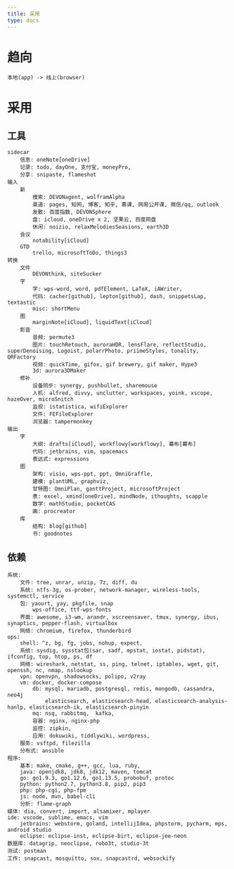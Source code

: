 ```yaml
---
title: 采用
type: docs
---
```


# 趋向
    本地(app) -> 线上(browser)

# 采用
## 工具
    sidecar
        信息: oneNote[oneDrive]
        记录: todo, dayOne, 支付宝, moneyPro, 
        分享: snipaste, flameshot
    输入
        新
            搜索: DEVONagent, wolframAlpha
            渠道: pages, 知网, 博客, 知乎, 慕课, 网易公开课, 微信/qq, outlook
            发散: 百度指数, DEVONSphere
            盘: icloud, oneDrive x 2, 坚果云, 百度网盘 
            休闲: noizio, relaxMelodiesSeasions, earth3D
        会议
            notability[iCloud]
        GTD
            trello, microsoftToDo, things3
    转换
        文件
            DEVONthink, siteSucker
        字
            字: wps-word, word, pdfElement, LaTeX, iAWriter, 
            代码: cacher[github], lepton[github], dash, snippetsLap, textastic
            misc: shortMenu
        图
            marginNote[iCloud], liquidText[iCloud]
        影音
            音频: permute3
            图片: touchRetouch, auroraHDR, lensFlare, reflectStudio, superDenoising, Logoist, polarrPhoto, priimeStyles, tonality, QRFactory
            视频: quickTime, gifox, gif brewery, gif maker, Hype3
            3d: aurora3DMaker
        修补
            设备同步: synergy, pushbullet, sharemouse
            人机: alfred, divvy, unclutter, workspaces, yoink, xscope, hazeOver, microSnitch
            监视: istatistica, wifiExplorer
            文件: FEFileExplorer
            浏览器: tampermonkey
    输出
        字
            大纲: drafts[iCloud], workflowy[workflowy], 幕布[幕布]
            代码: jetbrains, vim, spacemacs
            表达式: expressions 
        图
            架构: visio, wps-ppt, ppt, OmniGraffle, 
            建模: plantUML, graphviz, 
            甘特图: OmniPlan, ganttProject, microsoftProject
            表: excel, xmind[oneDrive], mindNode, ithoughts, scapple
            数学: mathStudio, pocketCAS
            画: procreator
        库 
            结构: blog[github]
            书: goodnotes
## 依赖
    系统: 
        文件: tree, unrar, unzip, 7z, diff, du
        系统: ntfs-3g, os-prober, network-manager, wireless-tools, systemctl, service
        包: yaourt, yay, pkgfile, snap
            wps-office, ttf-wps-fonts
        界面: awesome, i3-wm, arandr, xscreensaver, tmux, synergy, ibus, synaptics, pepper-flash, virtualbox
        网络: chromium, firefox, thunderbird
    ops:
        shell: ^z, bg, fg, jobs, nohup, expect, 
        系统: sysdig, sysstat包(sar, sadf, mpstat, iostat, pidstat), ifconfig, top, htop, ps, df
        网络: wireshark, netstat, ss, ping, telnet, iptables, wget, git, openssh, nc, nmap, nslookup
        vpn: openvpn, shadowsocks, polipo, v2ray
        vm: docker, docker-compose
            db: mysql, mariadb, postgresql, redis, mongodb, cassandra, neo4j
                elasticsearch, elasticsearch-head, elasticsearch-analysis-hanlp, elasticsearch-ik, elasticsearch-pinyin
            mq: nsq, rabbitmq,  kafka,
            容器: nginx, nginx-php
            监控: zipkin, 
            应用: dokuwiki, tiddlywiki, wordpress, 
        服务: vsftpd, filezilla
        分布式: ansible
    程序:
        基本: make, cmake, g++, gcc, lua, ruby,
        java: openjdk8, jdk8, jdk12, maven, tomcat
        go: go1.9.3, go1.12.6, go1.13.5, probobuf, protoc
        python: python2.7, python3.8, pip2, pip3
        php: php-cgi, php-fpm
        js: node, mvn, babel-cli
        分析: flame-graph
    媒体: dia, convert, import, alsamixer, mplayer
    ide: vscode, sublime, emacs, vim 
        jetbrains: webstorm, goland, intellijIdea, phpstorm, pycharm, mps, android studio
        eclipse: eclipse-inst, eclipse-birt, eclipse-jee-neon
    数据库: datagrip, neoclipse, robo3t, studio-3t
    测试: postman
    工作: snapcast, mosquitto, sox, snapcastrd, websockify

